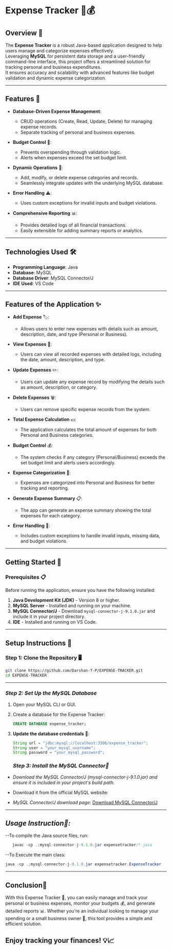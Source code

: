 # **Expense Tracker** 🧾💰

## **Overview** 🌟

The **Expense Tracker** is a robust Java-based application designed to help users manage and categorize expenses effectively.  
Leveraging **MySQL** for persistent data storage and a user-friendly command-line interface, this project offers a streamlined solution for tracking personal and business expenditures.  
It ensures accuracy and scalability with advanced features like budget validation and dynamic expense categorization.

---

## **Features** 🚀

- **Database-Driven Expense Management**:
  - CRUD operations (Create, Read, Update, Delete) for managing expense records.
  - Separate tracking of personal and business expenses.

- **Budget Control** 💸:
  - Prevents overspending through validation logic.
  - Alerts when expenses exceed the set budget limit.

- **Dynamic Operations** 🔄:
  - Add, modify, or delete expense categories and records.
  - Seamlessly integrate updates with the underlying MySQL database.

- **Error Handling** ⚠️:
  - Uses custom exceptions for invalid inputs and budget violations.

- **Comprehensive Reporting** 📊:
  - Provides detailed logs of all financial transactions.
  - Easily extensible for adding summary reports or analytics.

---

## **Technologies Used** 🛠️

- **Programming Language**: Java
- **Database**: MySQL
- **Database Driver**: MySQL Connector/J
- **IDE Used**: VS Code

---

## **Features of the Application** ✨

- **Add Expense** 🏷️:
  - Allows users to enter new expenses with details such as amount, description, date, and type (Personal or Business).

- **View Expenses** 👀:
  - Users can view all recorded expenses with detailed logs, including the date, amount, description, and type.

- **Update Expenses** ✏️:
  - Users can update any expense record by modifying the details such as amount, description, or category.

- **Delete Expenses** 🗑️:
  - Users can remove specific expense records from the system.

- **Total Expense Calculation** 💵:
  - The application calculates the total amount of expenses for both Personal and Business categories.

- **Budget Control** 💰:
  - The system checks if any category (Personal/Business) exceeds the set budget limit and alerts users accordingly.

- **Expense Categorization** 📂:
  - Expenses are categorized into Personal and Business for better tracking and reporting.

- **Generate Expense Summary** 📋:
  - The app can generate an expense summary showing the total expenses for each category.

- **Error Handling** 🛑:
  - Includes custom exceptions to handle invalid inputs, missing data, and budget violations.

---

## **Getting Started** 🏁

### **Prerequisites** 📋

Before running the application, ensure you have the following installed:

1. **Java Development Kit (JDK)** - Version 8 or higher.
2. **MySQL Server** - Installed and running on your machine.
3. **MySQL Connector/J** - Download `mysql-connector-j-9.1.0.jar` and include it in your project directory.
4. **IDE** - Installed and running on VS Code.

---

## **Setup Instructions** 🔧

### **Step 1: Clone the Repository** 🖥️

```bash
git clone https://github.com/Darshan-T-P/EXPENSE-TRACKER.git
cd EXPENSE-TRACKER
```
---
### *Step 2: Set Up the MySQL Database*

1. Open your MySQL CLI or GUI.
2. Create a database for the Expense Tracker:

   ```sql
   CREATE DATABASE expense_tracker;
   ```

2. **Update the database credentials** 🔑:

   ```java
   String url = "jdbc:mysql://localhost:3306/expense_tracker";
   String user = "your_mysql_username";
   String password = "your_mysql_password";
   ```

   ### *Step 3: Install the MySQL Connector🔌*
  - *Download the MySQL Connector/J (mysql-connector-j-9.1.0.jar) and ensure it is included in your project's build path.*
  - Download it  from the official MySQL website:

   - *MySQL Connector/J download page*: [Download MySQL Connector/J](https://dev.mysql.com/downloads/connector/j/)
---

## *Usage Instruction🚀:*
 --To compile the Java source files, run:
 ```java
    javac -cp .;mysql-connector-j-9.1.0.jar expensetracker/*.java
  ```
--To Execute the main class:
  ```java
  java -cp .;mysql-connector-j-9.1.0.jar expensetracker.ExpenseTracker
  ```

---
## **Conclusion🎉**
With this Expense Tracker 💼, you can easily manage and track your personal or business expenses, monitor your budgets 💰, and generate detailed reports 📊. Whether you're an individual looking to manage your spending or a small business owner 🏢, this tool provides a simple and efficient solution.

Enjoy tracking your finances! 💡📈
-----
